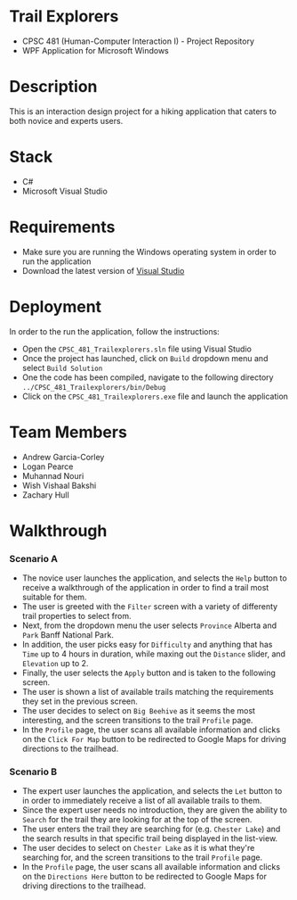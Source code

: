 # Trail Explorers
- CPSC 481 (Human-Computer Interaction I) - Project Repository
- WPF Application for Microsoft Windows

# Description
This is an interaction design project for a hiking application that caters to both novice and experts users.

# Stack
- C#
- Microsoft Visual Studio

# Requirements
- Make sure you are running the Windows operating system in order to run the application
- Download the latest version of [Visual Studio](https://visualstudio.microsoft.com/downloads/)

# Deployment
In order to the run the application, follow the instructions:
- Open the `CPSC_481_Trailexplorers.sln` file using Visual Studio
- Once the project has launched, click on `Build` dropdown menu and select `Build Solution`
- One the code has been compiled, navigate to the following directory `../CPSC_481_Trailexplorers/bin/Debug`
- Click on the `CPSC_481_Trailexplorers.exe` file and launch the application

# Team Members
- Andrew Garcia-Corley
- Logan Pearce
- Muhannad Nouri
- Wish Vishaal Bakshi
- Zachary Hull

# Walkthrough
### Scenario A
- The novice user launches the application, and selects the `Help` button to receive a walkthrough of the application in order to find a trail most suitable for them.
- The user is greeted with the `Filter` screen with a variety of differenty trail properties to select from.
- Next, from the dropdown menu the user selects `Province` Alberta and `Park` Banff National Park.
- In addition, the user picks easy for `Difficulty` and anything that has `Time` up to 4 hours in duration, while maxing out the `Distance` slider, and `Elevation` up to 2.
- Finally, the user selects the `Apply` button and is taken to the following screen.
- The user is shown a list of available trails matching the requirements they set in the previous screen.
- The user decides to select on `Big Beehive` as it seems the most interesting, and the screen transitions to the trail `Profile` page.
- In the `Profile` page, the user scans all available information and clicks on the `Click For Map` button to be redirected to Google Maps for driving directions to the trailhead.

### Scenario B
- The expert user launches the application, and selects the `Let` button to in order to immediately receive a list of all available trails to them.
- Since the expert user needs no introduction, they are given the ability to `Search` for the trail they are looking for at the top of the screen.
- The user enters the trail they are searching for (e.g. `Chester Lake`) and the search results in that specific trail being displayed in the list-view.
- The user decides to select on `Chester Lake` as it is what they're searching for, and the screen transitions to the trail `Profile` page.
- In the `Profile` page, the user scans all available information and clicks on the `Directions Here` button to be redirected to Google Maps for driving directions to the trailhead.
